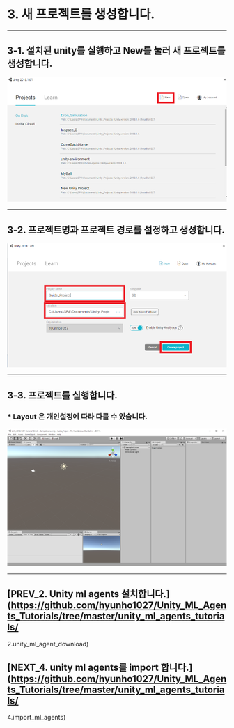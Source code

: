 # 3. 새 프로젝트를 생성합니다.
- - -

## 3-1. 설치된 unity를 실행하고 New를 눌러 새 프로젝트를 생성합니다.

![Alt text](/unity_ml_agents_tutorials/3.create_new_project/1.create_new_project.png)
- - -

## 3-2. 프로젝트명과 프로젝트 경로를 설정하고 생성합니다.

![Alt text](/unity_ml_agents_tutorials/3.create_new_project/2.set_project_name_and_loaction.png)
- - -

## 3-3. 프로젝트를 실행합니다.
### * Layout 은 개인설정에 따라 다를 수 있습니다.

![Alt text](/unity_ml_agents_tutorials/3.create_new_project/3.complete.png)
- - -

## [PREV_2. Unity ml agents 설치합니다.](https://github.com/hyunho1027/Unity_ML_Agents_Tutorials/tree/master/unity_ml_agents_tutorials/
2.unity_ml_agent_download)

## [NEXT_4. unity ml agents를 import 합니다.](https://github.com/hyunho1027/Unity_ML_Agents_Tutorials/tree/master/unity_ml_agents_tutorials/
4.import_ml_agents)
